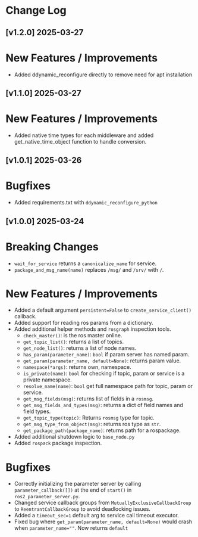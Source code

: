 # Change Log

## [v1.2.0] 2025-03-27

New Features / Improvements
===========================

- Added ddynamic_reconfigure directly to remove need for apt installation

## [v1.1.0] 2025-03-27

New Features / Improvements
===========================

- Added native time types for each middleware and added get_native_time_object function to handle conversion.

## [v1.0.1] 2025-03-26

Bugfixes
========
- Added requirements.txt with `ddynamic_reconfigure_python`

## [v1.0.0] 2025-03-24

Breaking Changes
================
- `wait_for_service` returns a `canonicalize_name` for service.
- `package_and_msg_name(name)` replaces `/msg/` and `/srv/` with `/`.

New Features / Improvements
===========================
- Added a default argument `persistent=False` to `create_service_client()` callback.
- Added support for reading ros params from a dictionary.
- Added additional helper methods and `rosgraph` inspection tools.
  - `check_master()`: is the ros master online.
  - `get_topic_list()`: returns a list of topics.
  - `get_node_list()`: returns a list of node names.
  - `has_param(parameter_name)`: `bool` if param server has named param.
  - `get_param(parameter_name, default=None)`: returns param value.
  - `namespace(*args)`: returns own, namespace.
  - `is_private(name)`: `bool` for checking if topic, param or service is a private namespace.
  - `resolve_name(name)`: `bool` get full namespace path for topic, param or service.
  - `get_msg_fields(msg)`: returns list of fields in a `rosmsg`.
  - `get_msg_fields_and_types(msg)`: returns a dict of field names and field types.
  - `get_topic_type(topic)`: Returns `rosmsg` type for topic.
  - `get_msg_type_from_object(msg)`: returns ros type as `str`.
  - `get_package_path(package_name)`: returns path for a rospackage.
- Added additional shutdown logic to `base_node.py` 
- Added `rospack` package inspection.

Bugfixes
========
- Correctly initializing the parameter server by calling `parameter_callback([])` at the end of `start()` in `ros2_parameter_server.py`.
- Changed service callback groups from `MutuallyExclusiveCallbackGroup` to `ReentrantCallbackGroup` to avoid deadlocking issues.
- Added a `timeout_sec=1` default arg to service call timeout executor.
- Fixed bug where `get_param(parameter_name, default=None)` would crash when `parameter_name=""`. Now returns `default`

